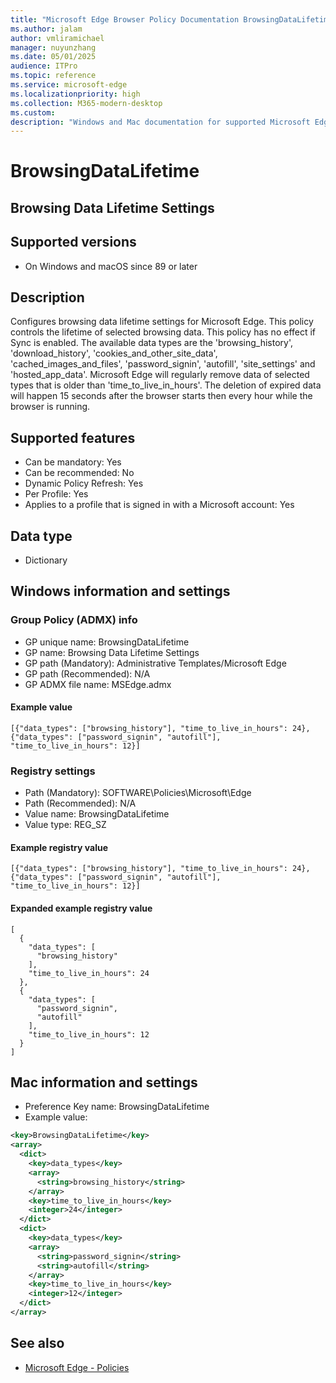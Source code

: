 ```yaml
---
title: "Microsoft Edge Browser Policy Documentation BrowsingDataLifetime"
ms.author: jalam
author: vmliramichael
manager: nuyunzhang
ms.date: 05/01/2025
audience: ITPro
ms.topic: reference
ms.service: microsoft-edge
ms.localizationpriority: high
ms.collection: M365-modern-desktop
ms.custom:
description: "Windows and Mac documentation for supported Microsoft Edge Browser policy: Browsing Data Lifetime Settings"
---
```


<!--THIS FILE IS AUTOMATICALLY GENERATED. MANUAL CHANGES WILL BE OVERWRITTEN.-->
<!--Please contact the Microsoft Edge Manageability team with any questions.-->

# BrowsingDataLifetime

## Browsing Data Lifetime Settings


## Supported versions

- On Windows and macOS since 89 or later

## Description

Configures browsing data lifetime settings for Microsoft Edge.
This policy controls the lifetime of selected browsing data. This policy has no effect if Sync is enabled.
The available data types are the 'browsing_history', 'download_history', 'cookies_and_other_site_data', 'cached_images_and_files', 'password_signin', 'autofill', 'site_settings' and 'hosted_app_data'.
Microsoft Edge will regularly remove data of selected types that is older than 'time_to_live_in_hours'. The deletion of expired data will happen 15 seconds after the browser starts then every hour while the browser is running.

## Supported features

- Can be mandatory: Yes
- Can be recommended: No
- Dynamic Policy Refresh: Yes
- Per Profile: Yes
- Applies to a profile that is signed in with a Microsoft account: Yes

## Data type

- Dictionary

## Windows information and settings

### Group Policy (ADMX) info

- GP unique name: BrowsingDataLifetime
- GP name: Browsing Data Lifetime Settings
- GP path (Mandatory): Administrative Templates/Microsoft Edge
- GP path (Recommended): N/A
- GP ADMX file name: MSEdge.admx

#### Example value

```
[{"data_types": ["browsing_history"], "time_to_live_in_hours": 24}, {"data_types": ["password_signin", "autofill"], "time_to_live_in_hours": 12}]
```

### Registry settings

- Path (Mandatory): SOFTWARE\Policies\Microsoft\Edge
- Path (Recommended): N/A
- Value name: BrowsingDataLifetime
- Value type: REG_SZ

#### Example registry value

```
[{"data_types": ["browsing_history"], "time_to_live_in_hours": 24}, {"data_types": ["password_signin", "autofill"], "time_to_live_in_hours": 12}]
```


#### Expanded example registry value

```
[
  {
    "data_types": [
      "browsing_history"
    ],
    "time_to_live_in_hours": 24
  },
  {
    "data_types": [
      "password_signin",
      "autofill"
    ],
    "time_to_live_in_hours": 12
  }
]
```

## Mac information and settings

- Preference Key name: BrowsingDataLifetime
- Example value:

```xml
<key>BrowsingDataLifetime</key>
<array>
  <dict>
    <key>data_types</key>
    <array>
      <string>browsing_history</string>
    </array>
    <key>time_to_live_in_hours</key>
    <integer>24</integer>
  </dict>
  <dict>
    <key>data_types</key>
    <array>
      <string>password_signin</string>
      <string>autofill</string>
    </array>
    <key>time_to_live_in_hours</key>
    <integer>12</integer>
  </dict>
</array>
```

## See also
- [Microsoft Edge - Policies](../microsoft-edge-policies.md)
